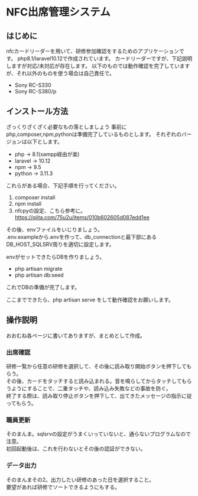 # NFC出席管理システム

## はじめに

nfcカードリーダーを用いて、研修参加確認をするためのアプリケーションです。
php8.1/laravel10.12で作成されています。
カードリーダーですが、下記説明しますが対応/未対応が存在します。
以下のものでは動作確認を完了していますが、それ以外のものを使う場合は自己責任で。

- Sony RC-S330
- Sony RC-S380/p

## インストール方法

ざっくりざくざく必要なもの落としましょう
事前にphp,composer,npm,pythonは準備完了しているものとします。
それぞれのバージョンは以下とします。

- php -> 8.1(xampp経由が楽)
- laravel -> 10.12
- npm -> 9.5
- python -> 3.11.3

これらがある場合、下記手順を行ってください。

1. composer install
2. npm install
3. nfcpyの設定、こちら参考に。　<https://qiita.com/75u2u/items/010b602605d087edd1ee>

その後、envファイルをいじりましょう。  
.env.exampleから.envを作って、db_connectionと最下部にあるDB_HOST_SQLSRV周りを適切に設定します。  

envがセットできたらDBを作りましょう。  

- php artisan migrate
- php artisan db:seed

これでDBの準備が完了します。  

ここまでできたら、php artisan serve をして動作確認をお願いします。

## 操作説明

おおむね各ページに書いてありますが、まとめとして作成。

### 出席確認

研修一覧から任意の研修を選択して、その後に読み取り開始ボタンを押下してもらう。  
その後、カードをタッチすると読み込まれる。音を鳴らしてからタッチしてもらうようにすることで、二重タッチや、読み込み失敗などの事故を防ぐ。  
終了する際は、読み取り停止ボタンを押下して、出てきたメッセージの指示に従ってもらう。  

### 職員更新

そのまんま。sqlsrvの設定がうまくいっていないと、通らないプログラムなので注意。  
初回起動後は、これを行わないとその後の認証ができない。

### データ出力  

そのまんまその2。出力したい研修のあった日を選択すること。  
要望があれば研修でソートできるようにもする。

